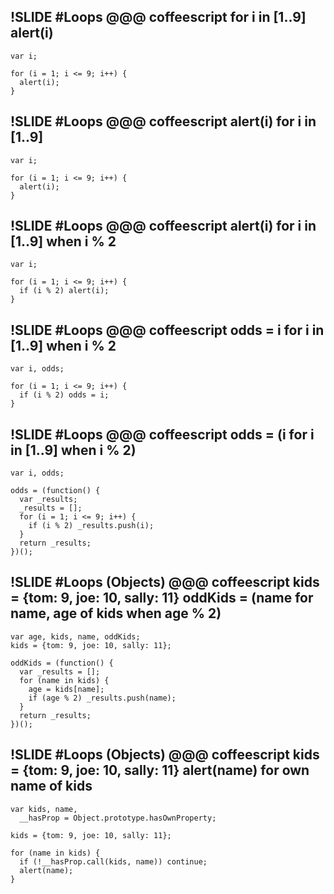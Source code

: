 !SLIDE
#Loops
    @@@ coffeescript
    for i in [1..9]
      alert(i)
---
    var i;

    for (i = 1; i <= 9; i++) {
      alert(i);
    }

!SLIDE
#Loops
    @@@ coffeescript
    alert(i) for i in [1..9]
---
    var i;

    for (i = 1; i <= 9; i++) {
      alert(i);
    }

!SLIDE
#Loops
    @@@ coffeescript
    alert(i) for i in [1..9] when i % 2
---
    var i;

    for (i = 1; i <= 9; i++) {
      if (i % 2) alert(i);
    }

!SLIDE
#Loops
    @@@ coffeescript
    odds = i for i in [1..9] when i % 2
---
    var i, odds;

    for (i = 1; i <= 9; i++) {
      if (i % 2) odds = i;
    }

!SLIDE
#Loops
    @@@ coffeescript
    odds = (i for i in [1..9] when i % 2)
---
    var i, odds;

    odds = (function() {
      var _results;
      _results = [];
      for (i = 1; i <= 9; i++) {
        if (i % 2) _results.push(i);
      }
      return _results;
    })();


!SLIDE
#Loops (Objects)
    @@@ coffeescript
    kids = {tom: 9, joe: 10, sally: 11}
    oddKids =
      (name for name, age of kids when age % 2)
---
    var age, kids, name, oddKids;
    kids = {tom: 9, joe: 10, sally: 11};

    oddKids = (function() {
      var _results = [];
      for (name in kids) {
        age = kids[name];
        if (age % 2) _results.push(name);
      }
      return _results;
    })();

!SLIDE
#Loops (Objects)
    @@@ coffeescript
    kids = {tom: 9, joe: 10, sally: 11}
    alert(name) for own name of kids
---
    var kids, name,
      __hasProp = Object.prototype.hasOwnProperty;

    kids = {tom: 9, joe: 10, sally: 11};

    for (name in kids) {
      if (!__hasProp.call(kids, name)) continue;
      alert(name);
    }

